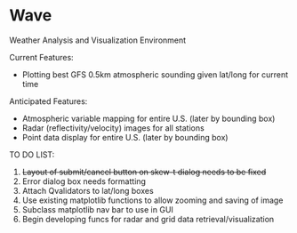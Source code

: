 Wave
====

Weather Analysis and Visualization Environment

Current Features:
- Plotting best GFS 0.5km atmospheric sounding given lat/long for current time

Anticipated Features:
- Atmospheric variable mapping for entire U.S. (later by bounding box)
- Radar (reflectivity/velocity) images for all stations
- Point data display for entire U.S. (later by bounding box)

TO DO LIST:

1. ~~Layout of submit/cancel button on skew-t dialog needs to be fixed~~
2. Error dialog box needs formatting
3. Attach Qvalidators to lat/long boxes
4. Use existing matplotlib functions to allow zooming and saving of image
5. Subclass matplotlib nav bar to use in GUI
6. Begin developing funcs for radar and grid data retrieval/visualization
